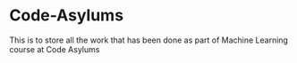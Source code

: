 # Code-Asylums
This is to store all the work that has been done as part of Machine Learning course at Code Asylums
